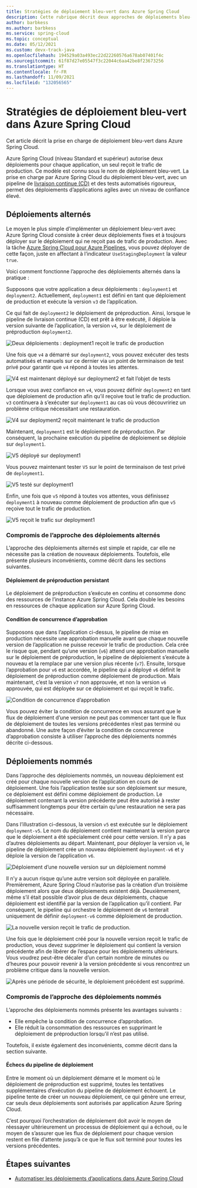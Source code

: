 ```yaml
---
title: Stratégies de déploiement bleu-vert dans Azure Spring Cloud
description: Cette rubrique décrit deux approches de déploiements bleu-vert dans Azure Spring Cloud.
author: barbkess
ms.author: barbkess
ms.service: spring-cloud
ms.topic: conceptual
ms.date: 05/12/2021
ms.custom: devx-track-java
ms.openlocfilehash: 194529a03a493ec22d22260576a678ab07401f4c
ms.sourcegitcommit: 61f87d27e05547f3c22044c6aa42be8f23673256
ms.translationtype: HT
ms.contentlocale: fr-FR
ms.lasthandoff: 11/09/2021
ms.locfileid: "132056565"
---
```

# <a name="blue-green-deployment-strategies-in-azure-spring-cloud"></a>Stratégies de déploiement bleu-vert dans Azure Spring Cloud

Cet article décrit la prise en charge de déploiement bleu-vert dans Azure Spring Cloud.

Azure Spring Cloud (niveau Standard et supérieur) autorise deux déploiements pour chaque application, un seul reçoit le trafic de production. Ce modèle est connu sous le nom de déploiement bleu-vert. La prise en charge par Azure Spring Cloud du déploiement bleu-vert, avec un pipeline de [livraison continue (CD)](/devops/deliver/what-is-continuous-delivery) et des tests automatisés rigoureux, permet des déploiements d’applications agiles avec un niveau de confiance élevé.

## <a name="alternating-deployments"></a>Déploiements alternés

Le moyen le plus simple d’implémenter un déploiement bleu-vert avec Azure Spring Cloud consiste à créer deux déploiements fixes et à toujours déployer sur le déploiement qui ne reçoit pas de trafic de production. Avec la tâche [Azure Spring Cloud pour Azure Pipelines](/azure/devops/pipelines/tasks/deploy/azure-spring-cloud), vous pouvez déployer de cette façon, juste en affectant à l’indicateur `UseStagingDeployment` la valeur `true`.

Voici comment fonctionne l’approche des déploiements alternés dans la pratique :

Supposons que votre application a deux déploiements : `deployment1` et `deployment2`. Actuellement, `deployment1` est défini en tant que déploiement de production et exécute la version `v3` de l’application.

Ce qui fait de `deployment2` le déploiement de préproduction. Ainsi, lorsque le pipeline de livraison continue (CD) est prêt à être exécuté, il déploie la version suivante de l’application, la version `v4`, sur le déploiement de préproduction `deployment2`.

![Deux déploiements : deployment1 reçoit le trafic de production](media/spring-cloud-blue-green-patterns/alternating-deployments-1.png)

Une fois que `v4` a démarré sur `deployment2`, vous pouvez exécuter des tests automatisés et manuels sur ce dernier via un point de terminaison de test privé pour garantir que `v4` répond à toutes les attentes.

![V4 est maintenant déployé sur deployment2 et fait l’objet de tests](media/spring-cloud-blue-green-patterns/alternating-deployments-2.png)

Lorsque vous avez confiance en `v4`, vous pouvez définir `deployment2` en tant que déploiement de production afin qu’il reçoive tout le trafic de production. `v3` continuera à s’exécuter sur `deployment1` au cas où vous découvririez un problème critique nécessitant une restauration.

![V4 sur deployment2 reçoit maintenant le trafic de production](media/spring-cloud-blue-green-patterns/alternating-deployments-3.png)

Maintenant, `deployment1` est le déploiement de préproduction. Par conséquent, la prochaine exécution du pipeline de déploiement se déploie sur `deployment1`.

![V5 déployé sur deployment1](media/spring-cloud-blue-green-patterns/alternating-deployments-4.png)

Vous pouvez maintenant tester `V5` sur le point de terminaison de test privé de `deployment1`.

![V5 testé sur deployment1](media/spring-cloud-blue-green-patterns/alternating-deployments-5.png)

Enfin, une fois que `v5` répond à toutes vos attentes, vous définissez `deployment1` à nouveau comme déploiement de production afin que `v5` reçoive tout le trafic de production.

![V5 reçoit le trafic sur deployment1](media/spring-cloud-blue-green-patterns/alternating-deployments-6.png)

### <a name="tradeoffs-of-the-alternating-deployments-approach"></a>Compromis de l’approche des déploiements alternés

L’approche des déploiements alternés est simple et rapide, car elle ne nécessite pas la création de nouveaux déploiements. Toutefois, elle présente plusieurs inconvénients, comme décrit dans les sections suivantes.

#### <a name="persistent-staging-deployment"></a>Déploiement de préproduction persistant

Le déploiement de préproduction s’exécute en continu et consomme donc des ressources de l’instance Azure Spring Cloud. Cela double les besoins en ressources de chaque application sur Azure Spring Cloud.

#### <a name="the-approval-race-condition"></a>Condition de concurrence d’approbation

Supposons que dans l’application ci-dessus, le pipeline de mise en production nécessite une approbation manuelle avant que chaque nouvelle version de l’application ne puisse recevoir le trafic de production. Cela crée le risque que, pendant qu’une version (`v6`) attend une approbation manuelle sur le déploiement de préproduction, le pipeline de déploiement s’exécute à nouveau et la remplace par une version plus récente (`v7`). Ensuite, lorsque l’approbation pour `v6` est accordée, le pipeline qui a déployé `v6` définit le déploiement de préproduction comme déploiement de production. Mais maintenant, c’est la version `v7` non approuvée, et non la version `v6` approuvée, qui est déployée sur ce déploiement et qui reçoit le trafic.

![Condition de concurrence d’approbation](media/spring-cloud-blue-green-patterns/alternating-deployments-race-condition.png)

Vous pouvez éviter la condition de concurrence en vous assurant que le flux de déploiement d’une version ne peut pas commencer tant que le flux de déploiement de toutes les versions précédentes n’est pas terminé ou abandonné. Une autre façon d’éviter la condition de concurrence d’approbation consiste à utiliser l’approche des déploiements nommés décrite ci-dessous.

## <a name="named-deployments"></a>Déploiements nommés

Dans l’approche des déploiements nommés, un nouveau déploiement est créé pour chaque nouvelle version de l’application en cours de déploiement. Une fois l’application testée sur son déploiement sur mesure, ce déploiement est défini comme déploiement de production. Le déploiement contenant la version précédente peut être autorisé à rester suffisamment longtemps pour être certain qu’une restauration ne sera pas nécessaire.

Dans l’illustration ci-dessous, la version `v5` est exécutée sur le déploiement `deployment-v5`. Le nom du déploiement contient maintenant la version parce que le déploiement a été spécialement créé pour cette version. Il n’y a pas d’autres déploiements au départ. Maintenant, pour déployer la version `v6`, le pipeline de déploiement crée un nouveau déploiement `deployment-v6` et y déploie la version de l’application `v6`.

![Déploiement d’une nouvelle version sur un déploiement nommé](media/spring-cloud-blue-green-patterns/named-deployment-1.png)

Il n’y a aucun risque qu’une autre version soit déployée en parallèle. Premièrement, Azure Spring Cloud n’autorise pas la création d’un troisième déploiement alors que deux déploiements existent déjà. Deuxièmement, même s’il était possible d’avoir plus de deux déploiements, chaque déploiement est identifié par la version de l’application qu’il contient. Par conséquent, le pipeline qui orchestre le déploiement de `v6` tenterait uniquement de définir `deployment-v6` comme déploiement de production.

![La nouvelle version reçoit le trafic de production.](media/spring-cloud-blue-green-patterns/named-deployment-2.png)

Une fois que le déploiement créé pour la nouvelle version reçoit le trafic de production, vous devez supprimer le déploiement qui contient la version précédente afin de libérer de l’espace pour les déploiements ultérieurs. Vous voudrez peut-être décaler d’un certain nombre de minutes ou d’heures pour pouvoir revenir à la version précédente si vous rencontrez un problème critique dans la nouvelle version.

![Après une période de sécurité, le déploiement précédent est supprimé.](media/spring-cloud-blue-green-patterns/named-deployment-3.png)

### <a name="tradeoffs-of-the-named-deployments-approach"></a>Compromis de l’approche des déploiements nommés

L’approche des déploiements nommés présente les avantages suivants :

* Elle empêche la condition de concurrence d’approbation.
* Elle réduit la consommation des ressources en supprimant le déploiement de préproduction lorsqu’il n’est pas utilisé.

Toutefois, il existe également des inconvénients, comme décrit dans la section suivante.

#### <a name="deployment-pipeline-failures"></a>Échecs du pipeline de déploiement

Entre le moment où un déploiement démarre et le moment où le déploiement de préproduction est supprimé, toutes les tentatives supplémentaires d’exécution du pipeline de déploiement échouent. Le pipeline tente de créer un nouveau déploiement, ce qui génère une erreur, car seuls deux déploiements sont autorisés par application Azure Spring Cloud.

C’est pourquoi l’orchestration de déploiement doit avoir le moyen de réessayer ultérieurement un processus de déploiement qui a échoué, ou le moyen de s’assurer que les flux de déploiement pour chaque version restent en file d’attente jusqu’à ce que le flux soit terminé pour toutes les versions précédentes.

## <a name="next-steps"></a>Étapes suivantes

* [Automatiser les déploiements d’applications dans Azure Spring Cloud](./how-to-cicd.md)
